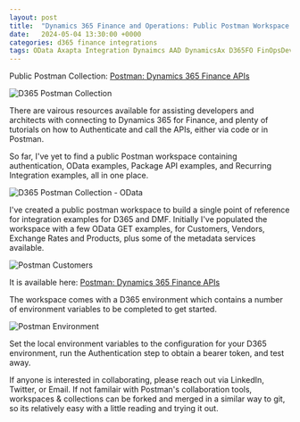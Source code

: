 ```yaml
---
layout: post
title:  "Dynamics 365 Finance and Operations: Public Postman Workspace for Integrations"
date:   2024-05-04 13:30:00 +0000
categories: d365 finance integrations
tags: OData Axapta Integration Dynaimcs AAD DynamicsAx D365FO FinOpsDevOps App registration MSDyn365FO AXCommunityBlog EntraID D365 Dynamics365 MSDAX X++ DAX MSDyn365 Entra Dyn365 Dyn365FO SysAdmin D365 AAD Azure Active Directory DMF Postman
---
```


Public Postman Collection: [Postman: Dynamics 365 Finance APIs](https://www.postman.com/anthonyblakedev/workspace/dynamics-365-finance-apis)

![D365 Postman Collection](/assets/images/2024-05-04/postman-collection-name.PNG)

There are vairous resources available for assisting developers and architects with connecting to Dynamics 365 for Finance, and plenty of tutorials on how to Authenticate and call the APIs, either via code or in Postman.

So far, I've yet to find a public Postman workspace containing authentication, OData examples, Package API examples, and Recurring Integration examples, all in one place.

![D365 Postman Collection - OData](/assets/images/2024-05-04/postman-collection.PNG)

I've created a public postman workspace to build a single point of reference for integration examples for D365 and DMF. Initially I've populated the workspace with a few OData GET examples, for Customers, Vendors, Exchange Rates and Products, plus some of the metadata services available.

![Postman Customers](/assets/images/2024-05-04/postman-get-customers-all.PNG)

It is available here: [Postman: Dynamics 365 Finance APIs](https://www.postman.com/anthonyblakedev/workspace/dynamics-365-finance-apis)

The workspace comes with a D365 environment which contains a number of environment variables to be completed to get started.

![Postman Environment](/assets/images/2024-05-04/postman-environment.PNG)

Set the local environment variables to the configuration for your D365 environment, run the Authentication step to obtain a bearer token, and test away.

If anyone is interested in collaborating, please reach out via LinkedIn, Twitter, or Email. If not familair with Postman's collaboration tools, workspaces & collections can be forked and merged in a similar way to git, so its relatively easy with a little reading and trying it out.
